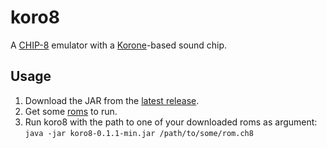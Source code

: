 # koro8
A [CHIP-8](https://en.wikipedia.org/wiki/CHIP-8) emulator with
a [Korone](https://twitter.com/KoroneNoises/)-based sound chip.

## Usage
1. Download the JAR from the [latest release](https://github.com/foxolotl/koro8/releases/latest).
2. Get some [roms](https://github.com/loktar00/chip8/tree/master/roms) to run.
3. Run koro8 with the path to one of your downloaded roms as argument: `java -jar koro8-0.1.1-min.jar /path/to/some/rom.ch8`
